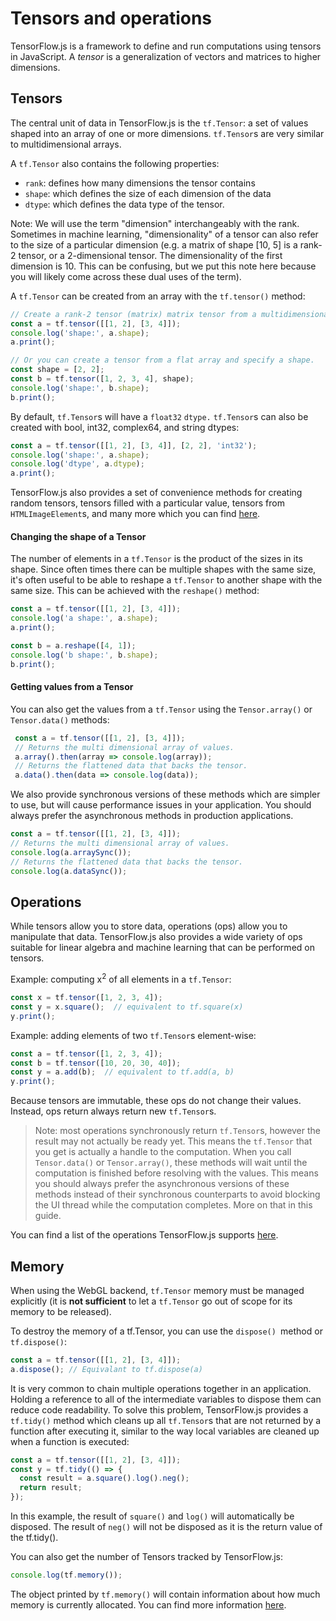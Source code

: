 # Tensors and operations

TensorFlow.js is a framework to define and run computations using tensors in JavaScript. A *tensor* is a generalization of vectors and matrices to higher dimensions.

## Tensors

The central unit of data in TensorFlow.js is the `tf.Tensor`: a set of values shaped into an array of one or more dimensions. `tf.Tensor`s are very similar to multidimensional arrays.

A `tf.Tensor` also contains the following properties:

*   `rank`: defines how many dimensions the tensor contains
*   `shape`: which defines the size of each dimension of the data
*   `dtype`: which defines the data type of the tensor.

Note: We will use the term "dimension" interchangeably with the rank. Sometimes in machine learning, "dimensionality" of a tensor can also refer to the size of a particular dimension (e.g. a matrix of shape [10, 5] is a rank-2 tensor, or a 2-dimensional tensor. The dimensionality of the first dimension is 10. This can be confusing, but we put this note here because you will likely come across these dual uses of the term).

A `tf.Tensor` can be created from an array with the `tf.tensor()` method:


```js
// Create a rank-2 tensor (matrix) matrix tensor from a multidimensional array.
const a = tf.tensor([[1, 2], [3, 4]]);
console.log('shape:', a.shape);
a.print();

// Or you can create a tensor from a flat array and specify a shape.
const shape = [2, 2];
const b = tf.tensor([1, 2, 3, 4], shape);
console.log('shape:', b.shape);
b.print();
```


By default, `tf.Tensor`s will have a `float32` `dtype.` `tf.Tensor`s can also be created with bool, int32, complex64, and string dtypes:


```js
const a = tf.tensor([[1, 2], [3, 4]], [2, 2], 'int32');
console.log('shape:', a.shape);
console.log('dtype', a.dtype);
a.print();
```


TensorFlow.js also provides a set of convenience methods for creating random tensors, tensors filled with a particular value, tensors from `HTMLImageElement`s, and many more which you can find [here](https://js.tensorflow.org/api/latest/#Tensors-Creation).


#### Changing the shape of a Tensor

The number of elements in a `tf.Tensor` is the product of the sizes in its shape. Since often times there can be multiple shapes with the same size, it's often useful to be able to reshape a `tf.Tensor` to another shape with the same size. This can be achieved with the `reshape()` method:


```js
const a = tf.tensor([[1, 2], [3, 4]]);
console.log('a shape:', a.shape);
a.print();

const b = a.reshape([4, 1]);
console.log('b shape:', b.shape);
b.print();
```



#### Getting values from a Tensor

You can also get the values from a `tf.Tensor` using the `Tensor.array()` or `Tensor.data()` methods:


```js
 const a = tf.tensor([[1, 2], [3, 4]]);
 // Returns the multi dimensional array of values.
 a.array().then(array => console.log(array));
 // Returns the flattened data that backs the tensor.
 a.data().then(data => console.log(data));
```


We also provide synchronous versions of these methods which are simpler to use, but will cause performance issues in your application. You should always prefer the asynchronous methods in production applications.


```js
const a = tf.tensor([[1, 2], [3, 4]]);
// Returns the multi dimensional array of values.
console.log(a.arraySync());
// Returns the flattened data that backs the tensor.
console.log(a.dataSync());
```



## Operations

While tensors allow you to store data, operations (ops) allow you to manipulate that data. TensorFlow.js also provides a wide variety of ops suitable for linear algebra and machine learning that can be performed on tensors.

Example: computing x<sup>2</sup> of all elements in a `tf.Tensor`:


```js
const x = tf.tensor([1, 2, 3, 4]);
const y = x.square();  // equivalent to tf.square(x)
y.print();
```


Example: adding elements of two `tf.Tensor`s element-wise:


```js
const a = tf.tensor([1, 2, 3, 4]);
const b = tf.tensor([10, 20, 30, 40]);
const y = a.add(b);  // equivalent to tf.add(a, b)
y.print();
```


Because tensors are immutable, these ops do not change their values. Instead, ops return always return new `tf.Tensor`s.

> Note: most operations synchronously return `tf.Tensor`s, however the result may not actually be ready yet. This means the `tf.Tensor` that you get is actually a handle to the computation. When you call `Tensor.data()` or `Tensor.array()`, these methods will wait until the computation is finished before resolving with the values. This means you should always prefer the asynchronous versions of these methods instead of their synchronous counterparts to avoid blocking the UI thread while the computation completes. More on that in this guide.

You can find a list of the operations TensorFlow.js supports [here](https://js.tensorflow.org/api/latest/#Operations).


## Memory

When using the WebGL backend, `tf.Tensor` memory must be managed explicitly (it is **not sufficient** to let a `tf.Tensor` go out of scope for its memory to be released).

To destroy the memory of a tf.Tensor, you can use the `dispose() `method or `tf.dispose()`:


```js
const a = tf.tensor([[1, 2], [3, 4]]);
a.dispose(); // Equivalant to tf.dispose(a)
```


It is very common to chain multiple operations together in an application. Holding a reference to all of the intermediate variables to dispose them can reduce code readability. To solve this problem, TensorFlow.js provides a `tf.tidy()` method which cleans up all `tf.Tensor`s that are not returned by a function after executing it, similar to the way local variables are cleaned up when a function is executed:


```js
const a = tf.tensor([[1, 2], [3, 4]]);
const y = tf.tidy(() => {
  const result = a.square().log().neg();
  return result;
});
```


In this example, the result of `square()` and `log()` will automatically be disposed. The result of `neg()` will not be disposed as it is the return value of the tf.tidy().

You can also get the number of Tensors tracked by TensorFlow.js:


```js
console.log(tf.memory());
```


The object printed by `tf.memory()` will contain information about how much memory is currently allocated. You can find more information [here](https://js.tensorflow.org/api/latest/#memory).
